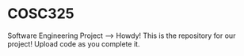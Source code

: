 # COSC325
Software Engineering Project --> 
Howdy! This is the repository for our project! Upload code as you complete it.
